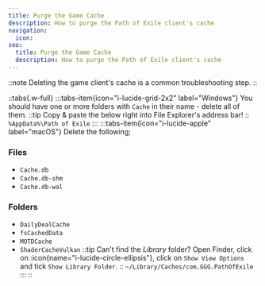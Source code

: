 ```yaml
---
title: Purge the Game Cache
description: How to purge the Path of Exile client's cache
navigation:
  icon:
seo:
  title: Purge the Game Cache
  description: How to purge the Path of Exile client's cache
---
```


::note
Deleting the game client's cache is a common troubleshooting step.
::

::tabs{.w-full}
:::tabs-item{icon="i-lucide-grid-2x2" label="Windows"}
You should have one or more folders with `Cache` in their name - delete all of them.
::tip
Copy & paste the below right into File Explorer's address bar!
::
`%AppData%\Path of Exile`
:::
:::tabs-item{icon="i-lucide-apple" label="macOS"}
Delete the following;

### Files
- `Cache.db`
- `Cache.db-shm`
- `Cache.db-wal`

### Folders
- `DailyDealCache`
- `fsCachedData`
- `MOTDCache`
- `ShaderCacheVulkan`
::tip
Can't find the _Library_ folder? Open Finder, click on :icon{name="i-lucide-circle-ellipsis"}, click on `Show View Options` and tick `Show Library Folder`.
::
`~/Library/Caches/com.GGG.PathOfExile`
:::
::